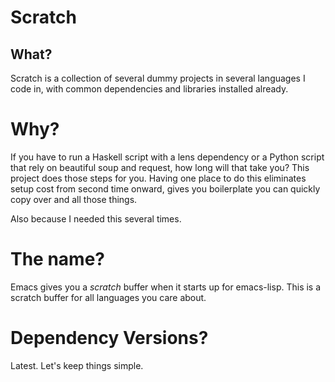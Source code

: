 # Scratch

## What?

Scratch is a collection of several dummy projects in several languages I code
in, with common dependencies and libraries installed already.

# Why?

If you have to run a Haskell script with a lens dependency or a Python script
that rely on beautiful soup and request, how long will that take you? This
project does those steps for you. Having one place to do this eliminates setup
cost from second time onward, gives you boilerplate you can quickly copy over
and all those things.

Also because I needed this several times.

# The name?

Emacs gives you a _*scratch*_ buffer when it starts up for emacs-lisp. This is a
scratch buffer for all languages you care about.

# Dependency Versions?

Latest. Let's keep things simple.
